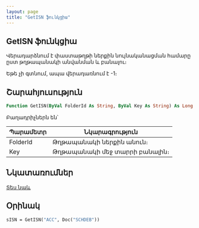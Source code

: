 ```yaml
---
layout: page
title: "GetISN ֆունկցիա"
---
```


## GetISN ֆունկցիա

Վերադարձնում է փաստաթղթի ներքին նույնականացման համարը ըստ թղթապանակի անվանման և բանալու։

Եթե չի գտնում, ապա վերադառնում է -1։

## Շարահյուսություն

``` vb
Function GetISN(ByVal FolderId As String, ByVal Key As String) As Long
```

Բաղադրիչներն են՝

| Պարամետր | Նկարագրություն |
|--|--|
| FolderId | Թղթապանակի ներքին անուն։ |
| Key | Թղթապանակի մեջ տարրի բանալին։ |

## Նկատառումներ

[Տես նաև](FolderElProp.md)

## Օրինակ

``` vb
sISN = GetISN("ACC", Doc("SCHDEB"))
```
